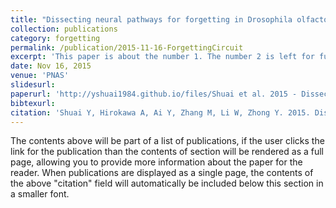 ```yaml
---
title: "Dissecting neural pathways for forgetting in Drosophila olfactory aversive memory"
collection: publications
category: forgetting
permalink: /publication/2015-11-16-ForgettingCircuit
excerpt: 'This paper is about the number 1. The number 2 is left for future work.'
date: Nov 16, 2015
venue: 'PNAS'
slidesurl:
paperurl: 'http://yshuai1984.github.io/files/Shuai et al. 2015 - Dissecting neural pathways for forgetting in Drosophila olfactory aversive memory.pdf'
bibtexurl:
citation: 'Shuai Y, Hirokawa A, Ai Y, Zhang M, Li W, Zhong Y. 2015. Dissecting neural pathways for forgetting in Drosophila olfactory aversive memory. Proc Natl Acad Sci U S A 112:E6663–72.'
---
```

The contents above will be part of a list of publications, if the user clicks the link for the publication than the contents of section will be rendered as a full page, allowing you to provide more information about the paper for the reader. When publications are displayed as a single page, the contents of the above "citation" field will automatically be included below this section in a smaller font.
